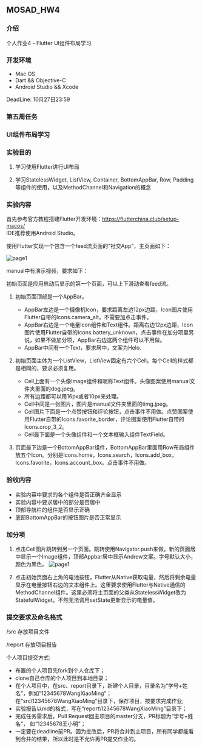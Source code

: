 ## MOSAD_HW4
### 介绍

个人作业4 - Flutter UI组件布局学习
###  开发环境

* Mac OS
* Dart && Objective-C
* Android Studio && Xcode

DeadLine: 10月27日23:59 

### 第五周任务

###  UI组件布局学习


### 实验目的

1. 学习使用Flutter进行UI布局

2. 学习StatelessWidget, ListView, Container, BottomAppBar, Row, Padding等组件的使用，以及MethodChannel和Navigation的概念



### 实验内容

首先参考官方教程搭建Flutter开发环境：https://flutterchina.club/setup-macos/  
IDE推荐使用Android Studio。

使用Flutter实现一个包含一个feed流页面的"社交App"，主页面如下：

 ![page1](./manual/img/page1.png)
 
manual中有演示视频，要求如下：

初始页面是应用启动后显示的第一个页面，可以上下滑动查看feed流。

 1. 初始页面顶部是一个AppBar。
 	- AppBar左边是一个摄像机Icon，要求距离左边12px边距，Icon图片使用Flutter自带的Icons.camera_alt，不需要加点击事件。
 	- AppBar右边是一个电量Icon组件和Text组件。距离右边12px边距，Icon图片使用Flutter自带的Icons.battery_unknown，点击事件在加分项里另说，如果不做加分项，AppBar右边这两个组件可以不用做。
 	- AppBar中间有一个Text，要求居中，文案为Helo.
2. 初始页面主体为一个ListView，ListView固定有六个Cell。每个Cell的样式都是相同的，要求必须复用。
 	- Cell上面有一个头像Image组件和昵称Text组件。头像图案使用manual文件夹里面的dog.jpeg。
 	- 所有边距都可以用16px或者10px来处理。
 	- Cell中间是一张图片，图片是manual文件夹里面的timg.jpeg。
 	- Cell图片下面是一个点赞按钮和评论按钮，点击事件不用做。点赞图案使用Flutter自带的Icons.favorite_border，评论图案使用Flutter自带的Icons.crop_3_2。
 	- Cell最下面是一个头像组件和一个文本框输入组件TextField。

3. 页面最下边是一个BottomAppBar组件，BottomAppBar里面用Row布局组件放五个Icon。分别是Icons.home，Icons.search，Icons.add_box，Icons.favorite，Icons.account_box。点击事件不用做。

### 验收内容

- 实验内容中要求的各个组件是否正确齐全显示
- 实验内容中要求居中的部分是否居中
- 顶部导航栏的组件是否显示正确
- 底部BottomAppBar的按钮图片是否正常显示

### 加分项
1. 点击Cell图片跳转到另一个页面。跳转使用Navigator.push来做。新的页面居中显示一个Image组件，顶部Appbar居中显示Andrew文案。字号默认大小，颜色为黑色。
 ![page1](./manual/img/page2.png)
 
2. 点击初始页面右上角的电池按钮，Flutter从Native获取电量，然后将剩余电量显示在电量按钮右边的文本组件上。这里要求使用Flutter与Native通信的MethodChannel组件。这里必须将主页面的父类从StatelessWidget改为StatefulWidget。不然无法调用setState更新显示的电量值。

### 提交要求及命名格式

/src 存放项目文件

/report 存放项目报告

个人项目提交方式:

- 布置的个人项目先fork到个人仓库下；
- clone自己仓库的个人项目到本地目录；
- 在个人项目中，在src、report目录下，新建个人目录，目录名为“学号+姓名”，例如“12345678WangXiaoMing”；
在“src\12345678WangXiaoMing”目录下，保存项目，按要求完成作业;
- 实验报告以md的格式，写在“report\12345678WangXiaoMing”目录下；
- 完成任务需求后，Pull Request回主项目的master分支，PR标题为“学号+姓名”， 如“12345678王小明”；
- 一定要在deadline前PR。因为批改后，PR将合并到主项目，所有同学都能看到合并的结果，所以此时是不允许再PR提交作业的。

